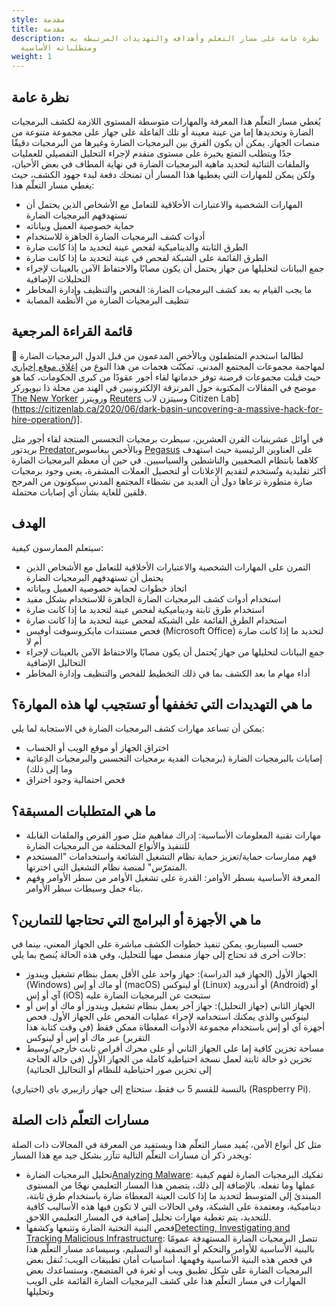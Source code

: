 ```yaml
---
style: مقدمة
title: مقدمة
description: اقرأ نظرة عامة على مسار التعلم وأهدافه والتهديدات المرتبطة به
  ومتطلباته الأساسية
weight: 1
---
```


## نظرة عامة
يُغطي مسار التعلّم هذا المعرفة والمهارات متوسطة المستوى اللازمة لكشف البرمجيات الضارة وتحديدها إما من عينة معينة أو تلك الفاعلة على جهاز على مجموعة متنوعة من منصات الجهاز. يمكن أن يكون الفرق بين البرمجيات الضارة وغيرها من البرمجيات دقيقًا جدًا ويتطلب التمتع بخبرة على مستوى متقدم لإجراء التحليل التفصيلي للعمليات والملفات الثنائية لتحديد ماهية البرمجيات الضارة في نهاية المطاف في بعض الأحيان، ولكن يمكن للمهارات التي يغطيها هذا المسار أن تمنحك دفعة لبدء جهود الكشف، حيث يغطي مسار التعلّم هذا:

- المهارات الشخصية والاعتبارات الأخلاقية للتعامل مع الأشخاص الذين يحتمل أن تستهدفهم البرمجيات الضارة 
- حماية خصوصية العميل وبياناته 
- أدوات كشف البرمجيات الضارة الجاهزة للاستخدام
- الطرق الثابتة والديناميكية لفحص عينة لتحديد ما إذا كانت ضارة
- الطرق القائمة على الشبكة لفحص في عينة لتحديد ما إذا كانت ضارة
- جمع البيانات لتحليلها من جهاز يحتمل أن يكون مصابًا والاحتفاظ الآمن بالعينات لإجراء التحليلات الإضافية
- ما يجب القيام به بعد كشف البرمجيات الضارة: الفحص والتنظيف وإدارة المخاطر
- تنظيف البرمجيات الضارة من الأنظمة المصابة

## قائمة القراءة المرجعية

📕 لطالما استخدم المتطفلون وبالأخص المدعمون من قبل الدول البرمجيات الضارة لمهاجمة مجموعات المجتمع المدني. تمكنّت هجمات من هذا النوع من [إغلاق موقع إخباري](https://www.amnesty.org/en/latest/research/2016/12/how-a-hacking-campaign-helped-shut-down-an-award-winning-news-site/) حيث قبلت مجموعات قرصنة توفر خدماتها لقاء أجور عقودًا من كبرى الحكومات، كما هو موضح في المقالات المكتوبة حول المرتزقة الإلكترونيين في الهند من مجلة ذا نيويوركر [The New Yorker](https://www.newyorker.com/news/annals-of-crime/a-confession-exposes-indias-secret-hacking-industry) ورويترز [Reuters](https://www.reuters.com/investigates/special-report/usa-hackers-litigation/) وسيتزن لاب Citizen Lab](https://citizenlab.ca/2020/06/dark-basin-uncovering-a-massive-hack-for-hire-operation/)].

في أوائل عشرينيات القرن العشرين، سيطرت برمجيات التجسس المنتجة لقاء أجور مثل بريدتور [Predator](https://eic.network/projects/predator-files.html)وبالأخص بيغاسوس [Pegasus](https://www.amnesty.org/en/latest/news/2022/03/the-pegasus-project-how-amnesty-tech-uncovered-the-spyware-scandal-new-video/) على العناوين الرئيسية حيث استهدف كلاهما بانتظام الصحفيين والناشطين والسياسيين. في حين أن معظم البرمجيات الضارة أكثر تقليدية وتُستخدم لتقديم الإعلانات أو لتحصيل العملات المشفرة، يعني وجود برمجيات ضارة متطورة ترعاها دول أن العديد من نشطاء المجتمع المدني سيكونون من المرجح قلقين للغاية بشأن أي إصابات محتملة.

## الهدف
 سيتعلم الممارسون كيفية:
 
- التمرن على المهارات الشخصية والاعتبارات الأخلاقية للتعامل مع الأشخاص الذين يحتمل أن تستهدفهم البرمجيات الضارة 
- اتخاذ خطوات لحماية خصوصية العميل وبياناته 
- استخدام أدوات كشف البرمجيات الضارة الجاهزة للاستخدام بشكل مفيد
- استخدام طرق ثابتة وديناميكية لفحص عينة لتحديد ما إذا كانت ضارة
- استخدام الطرق القائمة على الشبكة لفحص عينة لتحديد ما إذا كانت ضارة
- فحص مستندات مايكروسوفت أوفيس (Microsoft Office) لتحديد ما إذا كانت ضارة أم لا
- جمع البيانات لتحليلها من جهاز يُحتمل أن يكون مصابًا والاحتفاظ الآمن بالعينات لإجراء التحاليل الإضافية
- أداء مهام ما بعد الكشف بما في ذلك التخطيط للفحص والتنظيف وإدارة المخاطر
 

## ما هي التهديدات التي تخففها أو تستجيب لها هذه المهارة؟

يمكن أن تساعد مهارات كشف البرمجيات الضارة في الاستجابة لما يلي:

- اختراق الجهاز أو موقع الويب أو الحساب
- إصابات بالبرمجيات الضارة (برمجيات الفدية برمجيات التجسس والبرمجيات الدِعائية وما إلى ذلك)
- فحص احتمالية وجود اختراق


## ما هي المتطلبات المسبقة؟

- مهارات تقنية المعلومات الأساسية: إدراك مفاهيم مثل صور القرص والملفات القابلة للتنفيذ والأنواع المختلفة من البرمجيات الضارة
- فهم ممارسات حماية/تعزيز حماية نظام التشغيل الشائعة واستخدامات "المستخدم المتمرّس" لمنصة نظام التشغيل التي اخترتها.
- المعرفة الأساسية بسطر الأوامر: القدرة على تشغيل الأوامر من سطر الأوامر وفهم بناء جمل وسيطات سطر الأوامر.


## ما هي الأجهزة أو البرامج التي تحتاجها للتمارين؟

 حسب السيناريو، يمكن تنفيذ خطوات الكشف مباشرة على الجهاز المعني، بينما في حالات أخرى قد تحتاج إلى جهاز منفصل مهيأ للتحليل، وفي هذه الحالة يُنصح بما يلي:
 
- الجهاز الأول (الجهاز قيد الدراسة): جهاز واحد على الأقل يعمل بنظام تشغيل ويندوز (Windows) أو ماك أو إس (macOS) أو لينوكس (Linux) أو أندرويد (Android) أو آي أو إس (iOS) ستبحث عن البرمجيات الضارة عليه
- الجهاز الثاني (جهاز التحليل): جهاز آخر يعمل بنظام تشغيل ويندوز أو ماك أو إس أو لينوكس والذي يمكنك استخدامه لإجراء عمليات الفحص على الجهاز الأول. فحص أجهزة آي أو إس باستخدام مجموعة الأدوات المغطاة ممكن فقط (في وقت كتابة هذا التقرير) عبر ماك أو إس أو لينوكس
- مساحة تخزين كافية إما على الجهاز الثاني أو على محرك أقراص ثابت خارجي/وسيط تخزين ذو حالة ثابتة لعمل نسخة احتياطية كاملة من الجهاز الأول (في حالة الحاجة إلى تخزين صور احتياطية للنظام أو التحاليل الجنائية)

(اختياري) بالنسبة للقسم 5 ب فقط، ستحتاج إلى جهاز رازبيري باي (Raspberry Pi).

## مسارات التعلّم ذات الصلة

مثل كل أنواع الأمن، يُفيد مسار التعلّم هذا ويستفيد من المعرفة في المجالات ذات الصلة ويجدر ذكر أن مسارات التعلّم التالية تتآزر بشكل جيد مع هذا المسار:

- تحليل البرمجيات الضارة[Analyzing Malware](/en/learning-path/3/): تفكيك البرمجيات الضارة لفهم كيفية عملها وما تفعله. بالإضافة إلى ذلك، يتضمن هذا المسار التعليمي نهجًا من المستوى المبتدئ إلى المتوسط لتحديد ما إذا كانت العينة المعطاة ضارة باستخدام طرق ثابتة، ديناميكية، ومعتمدة على الشبكة، وفي الحالات التي لا تكون فيها هذه الأساليب كافية للتحديد، يتم تغطية مهارات تحليل إضافية في المسار التعليمي اللاحق.
- فحص البنية التحتية الضارة وتتبعها وكشفها[Detecting, Investigating and Tracking Malicious Infrastructure](/en/learning-path/1/): تتصل البرمجيات الضارة المستهدفة عمومًا بالبنية الأساسية للأوامر والتحكم أو التصفية أو التسليم، وسيساعد مسار التعلّم هذا في فحص هذه البنية الأساسية وفهمها.
أساسيات أمان تطبيقات الويب: تُنقل بعض البرمجيات الضارة على شكل تطبيق ويب أو ثغرة في المتصفح، وستساعدك بعض المهارات في مسار التعلّم هذا على كشف البرمجيات الضارة القائمة على الويب وتحليلها


